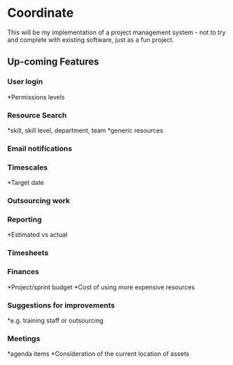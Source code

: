 # Coordinate

This will be my implementation of a project management system - not to try and complete with existing software, just as a fun project.

## Up-coming Features

### User login
*Permissions levels
	
### Resource Search
*skill, skill level, department, team
*generic resources

### Email notifications

### Timescales
*Target date

### Outsourcing work

### Reporting
*Estimated vs actual
	
### Timesheets

### Finances
*Project/sprint budget
*Cost of using more expensive resources

### Suggestions for improvements 
*e.g. training staff or outsourcing

### Meetings
*agenda items
*Consideration of the current location of assets

